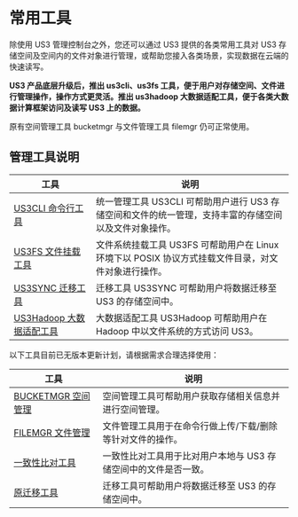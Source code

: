 

# 常用工具

除使用 US3 管理控制台之外，您还可以通过 US3 提供的各类常用工具对 US3 存储空间及空间内的文件对象进行管理，或帮助您接入各类场景，实现数据在云端的快速读写。

**US3 产品底层升级后，推出 us3cli、us3fs 工具，便于用户对存储空间、文件进行管理操作，操作方式更灵活。推出 us3hadoop 大数据适配工具，便于各类大数据计算框架访问及读写 US3 上的数据。**

原有空间管理工具 bucketmgr 与文件管理工具 filemgr 仍可正常使用。

## 管理工具说明
|工具    |说明 |
|------------------------------------------|--------------------------------------------  |
|[US3CLI 命令行工具](/ufile/tools/us3cli/introduction)  |统一管理工具 US3CLI 可帮助用户进行 US3 存储空间和文件的统一管理，支持丰富的存储空间以及文件对象操作。 |
|[US3FS 文件挂载工具](/ufile/tools/us3fs/introduction)  |文件系统挂载工具 US3FS 可帮助用户在 Linux 环境下以 POSIX 协议方式挂载文件目录，对文件对象进行操作。 |
|[US3SYNC 迁移工具](/ufile/tools/us3sync/introduction)   |迁移工具 US3SYNC 可帮助用户将数据迁移至 US3 的存储空间中。 |
|[US3Hadoop 大数据适配工具](/ufile/tools/us3hadoop/introduction)   |大数据适配工具 US3Hadoop 可帮助用户在 Hadoop 中以文件系统的方式访问 US3。 |

以下工具目前已无版本更新计划，请根据需求合理选择使用：

|工具   |说明  |
|------------------------------------------|--------------------------------------------  |
|[BUCKETMGR 空间管理](ufile/tools/tools/tools_bcket)  |空间管理工具可帮助用户获取存储相关信息并进行空间管理。 |
|[FILEMGR 文件管理](ufile/tools/tools/tools_file)  |文件管理工具用于在命令行做上传/下载/删除等针对文件的操作。 |
|[一致性比对工具](/ufile/tools/tools/consistency)  |一致性比对工具用于比对用户本地与 US3 存储空间中的文件是否一致。 |
|[原迁移工具](ufile/tools/tools/ufile_import)   |迁移工具可帮助用户将数据迁移至 US3 的存储空间中。 |
